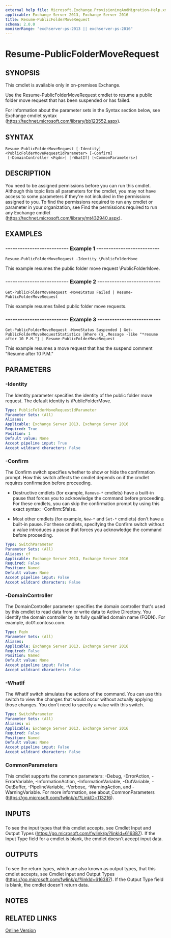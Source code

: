 ```yaml
---
external help file: Microsoft.Exchange.ProvisioningAndMigration-Help.xml
applicable: Exchange Server 2013, Exchange Server 2016
title: Resume-PublicFolderMoveRequest
schema: 2.0.0
monikerRange: "exchserver-ps-2013 || exchserver-ps-2016"
---
```


# Resume-PublicFolderMoveRequest

## SYNOPSIS
This cmdlet is available only in on-premises Exchange.

Use the Resume-PublicFolderMoveRequest cmdlet to resume a public folder move request that has been suspended or has failed.

For information about the parameter sets in the Syntax section below, see Exchange cmdlet syntax (https://technet.microsoft.com/library/bb123552.aspx).

## SYNTAX

```
Resume-PublicFolderMoveRequest [-Identity] <PublicFolderMoveRequestIdParameter> [-Confirm]
 [-DomainController <Fqdn>] [-WhatIf] [<CommonParameters>]
```

## DESCRIPTION
You need to be assigned permissions before you can run this cmdlet. Although this topic lists all parameters for the cmdlet, you may not have access to some parameters if they're not included in the permissions assigned to you. To find the permissions required to run any cmdlet or parameter in your organization, see Find the permissions required to run any Exchange cmdlet (https://technet.microsoft.com/library/mt432940.aspx).

## EXAMPLES

### -------------------------- Example 1 --------------------------
```
Resume-PublicFolderMoveRequest -Identity \PublicFolderMove
```

This example resumes the public folder move request \PublicFolderMove.

### -------------------------- Example 2 --------------------------
```
Get-PublicFolderMoveRequest -MoveStatus Failed | Resume-PublicFolderMoveRequest
```

This example resumes failed public folder move requests.

### -------------------------- Example 3 --------------------------
```
Get-PublicFolderMoveRequest -MoveStatus Suspended | Get-PublicFolderMoveRequestStatistics |Where {$_.Message -like "*resume after 10 P.M."} | Resume-PublicFolderMoveRequest
```

This example resumes a move request that has the suspend comment "Resume after 10 P.M."

## PARAMETERS

### -Identity
The Identity parameter specifies the identity of the public folder move request. The default identity is \PublicFolderMove.

```yaml
Type: PublicFolderMoveRequestIdParameter
Parameter Sets: (All)
Aliases:
Applicable: Exchange Server 2013, Exchange Server 2016
Required: True
Position: 1
Default value: None
Accept pipeline input: True
Accept wildcard characters: False
```

### -Confirm
The Confirm switch specifies whether to show or hide the confirmation prompt. How this switch affects the cmdlet depends on if the cmdlet requires confirmation before proceeding.

- Destructive cmdlets (for example, `Remove-*` cmdlets) have a built-in pause that forces you to acknowledge the command before proceeding. For these cmdlets, you can skip the confirmation prompt by using this exact syntax: -Confirm:$false.

- Most other cmdlets (for example, `New-*` and `Set-*` cmdlets) don't have a built-in pause. For these cmdlets, specifying the Confirm switch without a value introduces a pause that forces you acknowledge the command before proceeding.

```yaml
Type: SwitchParameter
Parameter Sets: (All)
Aliases: cf
Applicable: Exchange Server 2013, Exchange Server 2016
Required: False
Position: Named
Default value: None
Accept pipeline input: False
Accept wildcard characters: False
```

### -DomainController
The DomainController parameter specifies the domain controller that's used by this cmdlet to read data from or write data to Active Directory. You identify the domain controller by its fully qualified domain name (FQDN). For example, dc01.contoso.com.

```yaml
Type: Fqdn
Parameter Sets: (All)
Aliases:
Applicable: Exchange Server 2013, Exchange Server 2016
Required: False
Position: Named
Default value: None
Accept pipeline input: False
Accept wildcard characters: False
```

### -WhatIf
The WhatIf switch simulates the actions of the command. You can use this switch to view the changes that would occur without actually applying those changes. You don't need to specify a value with this switch.

```yaml
Type: SwitchParameter
Parameter Sets: (All)
Aliases: wi
Applicable: Exchange Server 2013, Exchange Server 2016
Required: False
Position: Named
Default value: None
Accept pipeline input: False
Accept wildcard characters: False
```

### CommonParameters
This cmdlet supports the common parameters: -Debug, -ErrorAction, -ErrorVariable, -InformationAction, -InformationVariable, -OutVariable, -OutBuffer, -PipelineVariable, -Verbose, -WarningAction, and -WarningVariable. For more information, see about_CommonParameters (https://go.microsoft.com/fwlink/p/?LinkID=113216).

## INPUTS

###  
To see the input types that this cmdlet accepts, see Cmdlet Input and Output Types (https://go.microsoft.com/fwlink/p/?linkId=616387). If the Input Type field for a cmdlet is blank, the cmdlet doesn't accept input data.

## OUTPUTS

###  
To see the return types, which are also known as output types, that this cmdlet accepts, see Cmdlet Input and Output Types (https://go.microsoft.com/fwlink/p/?linkId=616387). If the Output Type field is blank, the cmdlet doesn't return data.

## NOTES

## RELATED LINKS

[Online Version](https://technet.microsoft.com/library/14d01726-06e9-4706-b8ab-4cdd17457911.aspx)

